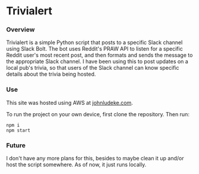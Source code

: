 # Trivialert
### Overview
Trivialert is a simple Python script that posts to a specific Slack channel using Slack Bolt. The bot uses Reddit's PRAW API to listen for a specific Reddit user's most recent post, and then formats and sends the message to the appropriate Slack channel. I have been using this to post updates on a local pub's trivia, so that users of the Slack channel can know specific details about the trivia being hosted.

### Use
This site was hosted using AWS at [johnludeke.com](https://johnludeke.com).

To run the project on your own device, first clone the repository. Then run:
```
npm i
npm start
```


### Future
I don't have any more plans for this, besides to maybe clean it up and/or host the script somewhere. As of now, it just runs locally.



